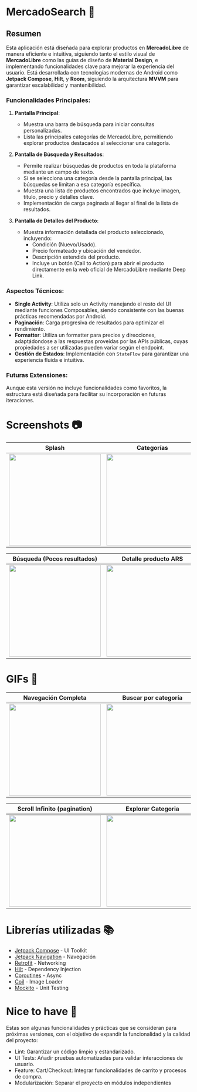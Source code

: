 # MercadoSearch 📱
## Resumen 

Esta aplicación está diseñada para explorar productos en **MercadoLibre** de manera eficiente e intuitiva, siguiendo tanto el estilo visual de **MercadoLibre** como las guías de diseño de **Material Design**, e implementando funcionalidades clave para mejorar la experiencia del usuario. Está desarrollada con tecnologías modernas de Android como **Jetpack Compose**, **Hilt**, y **Room**, siguiendo la arquitectura **MVVM** para garantizar escalabilidad y mantenibilidad.

### Funcionalidades Principales:

1. **Pantalla Principal**:
   - Muestra una barra de búsqueda para iniciar consultas personalizadas.
   - Lista las principales categorías de MercadoLibre, permitiendo explorar productos destacados al seleccionar una categoría.

2. **Pantalla de Búsqueda y Resultados**:
   - Permite realizar búsquedas de productos en toda la plataforma mediante un campo de texto.
   - Si se selecciona una categoría desde la pantalla principal, las búsquedas se limitan a esa categoría específica.
   - Muestra una lista de productos encontrados que incluye imagen, título, precio y detalles clave.
   - Implementación de carga paginada al llegar al final de la lista de resultados.
     
3. **Pantalla de Detalles del Producto**:
   - Muestra información detallada del producto seleccionado, incluyendo:
     - Condición (Nuevo/Usado).
     - Precio formateado y ubicación del vendedor.
     - Descripción extendida del producto.
     - Incluye un botón (Call to Action) para abrir el producto directamente en la web oficial de MercadoLibre mediante Deep Link.

### Aspectos Técnicos:

- **Single Activity**: Utiliza solo un Activity manejando el resto del UI mediante funciones Composables, siendo consistente con las buenas prácticas recomendadas por Android.
- **Paginación**: Carga progresiva de resultados para optimizar el rendimiento.
- **Formatter**: Utiliza un formatter para precios y direcciones, adaptádondose a las respuestas proveídas por las APIs públicas, cuyas propiedades a ser utilizadas pueden variar según el endpoint.
- **Gestión de Estados**: Implementación con `StateFlow` para garantizar una experiencia fluida e intuitiva.

### Futuras Extensiones:
Aunque esta versión no incluye funcionalidades como favoritos, la estructura está diseñada para facilitar su incorporación en futuras iteraciones.

# Screenshots 📷

| Splash    | Categorías     |  Búsqueda    |
|------------|-------------|------------|
| <img src="https://github.com/user-attachments/assets/4a37a399-38ac-4dc8-a699-0fc1d6205d85" width="250"> | <img src="https://github.com/user-attachments/assets/310bcea3-18e3-436b-b754-21aa3514c56d" width="250"> |<img src="https://github.com/user-attachments/assets/d505ecca-0f58-4c23-a582-fa033f449490" width="250"> | 

| Búsqueda (Pocos resultados)     |  Detalle producto ARS    | Detalle producto USD  |
|------------|-------------|------------|
| <img src="https://github.com/user-attachments/assets/de300cfe-b469-4b9c-9498-58cf84185424" width="250">| <img src="https://github.com/user-attachments/assets/c7388d06-05ab-4dde-8ed1-a4f46050ab4d" width="250">|<img src="https://github.com/user-attachments/assets/6276db79-bfda-4fe9-a0c5-ccdc8e69b6fa" width="250"> |


# GIFs 🎥

| Navegación Completa   | Buscar por categoría     | 
|------------|-------------|
| <img src="https://github.com/user-attachments/assets/c46b714f-5047-4159-adbe-29cc80f55060" width="250"> | <img src="https://github.com/user-attachments/assets/b0d14022-9340-41bd-a9d4-0a45601af189" width="250"> |

| Scroll Infinito (pagination)                                                         | Explorar Categoria                                                     | 
|---------------------------------------------------------------|----------------------------------------------------------------|
| <img src="https://github.com/user-attachments/assets/67cb8d0d-b64e-44d3-a443-074a88f9e639" width="250"> | <img src="https://github.com/user-attachments/assets/6fbbf929-0f45-4ec1-a6d9-a443163bf0ad" width="250"> |


# Librerías utilizadas 📚

- [Jetpack Compose](https://developer.android.com/compose) - UI Toolkit
- [Jetpack Navigation](https://developer.android.com/guide/navigation) - Navegación
- [Retrofit](https://github.com/square/retrofit) - Networking
- [Hilt](https://developer.android.com/training/dependency-injection/hilt-android?hl=es-419) - Dependency Injection
- [Coroutines](https://developer.android.com/kotlin/coroutines) - Async
- [Coil](https://github.com/coil-kt/coil#jetpack-compose) - Image Loader
- [Mockito](https://github.com/mockito/mockito) - Unit Testing

# Nice to have 👀

Estas son algunas funcionalidades y prácticas que se consideran para próximas versiones, con el objetivo de expandir la funcionalidad y la calidad del proyecto:

- Lint: Garantizar un código limpio y estandarizado.
- UI Tests: Añadir pruebas automatizadas para validar interacciones de usuario.
- Feature: Cart/Checkout: Integrar funcionalidades de carrito y procesos de compra.
- Modularización: Separar el proyecto en módulos independientes
